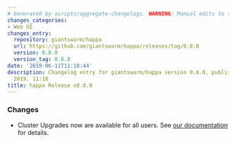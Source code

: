 ```yaml
---
# Generated by scripts/aggregate-changelogs. WARNING: Manual edits to this files will be overwritten.
changes_categories:
- Web UI
changes_entry:
  repository: giantswarm/happa
  url: https://github.com/giantswarm/happa/releases/tag/0.8.0
  version: 0.8.0
  version_tag: 0.8.0
date: '2019-06-11T11:18:44'
description: Changelog entry for giantswarm/happa version 0.8.0, published on 11 June
  2019, 11:18
title: happa Release v0.8.0
---
```


### Changes

- Cluster Upgrades now are available for all users. See [our documentation](https://docs.giantswarm.io/reference/cluster-upgrades/) for details.
